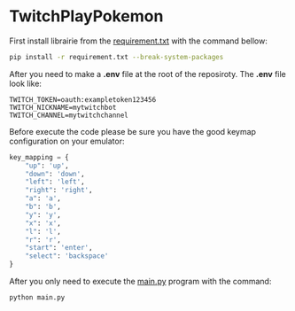 # TwitchPlayPokemon
First install librairie from the [requirement.txt](requirement.txt) with the command bellow:
```bash
pip install -r requirement.txt --break-system-packages
```
After you need to make a **.env** file at the root of the reposiroty. The **.env** file look like:
```env
TWITCH_TOKEN=oauth:exampletoken123456
TWITCH_NICKNAME=mytwitchbot
TWITCH_CHANNEL=mytwitchchannel
```
Before execute the code please be sure you have the good keymap configuration on your emulator:
```python
key_mapping = {
    "up": 'up',
    "down": 'down',
    "left": 'left',
    "right": 'right',
    "a": 'a',
    "b": 'b',
    "y": 'y',
    "x": 'x',
    "l": 'l',
    "r": 'r',
    "start": 'enter',
    "select": 'backspace'
}
```
After you only need to execute the [main.py](main.py) program with the command:
```bash
python main.py
```
